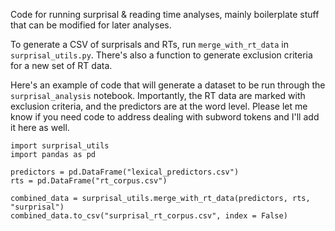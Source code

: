 Code for running surprisal & reading time analyses, mainly boilerplate stuff that can be modified for later analyses.

To generate a CSV of surprisals and RTs, run `merge_with_rt_data` in `surprisal_utils.py`. There's also a function to generate exclusion criteria for a new set of RT data. 

Here's an example of code that will generate a dataset to be run through the `surprisal_analysis` notebook. Importantly, the RT data are marked with exclusion criteria, and the predictors are at the word level. Please let me know if you need code to address dealing with subword tokens and I'll add it here as well.

```
import surprisal_utils
import pandas as pd

predictors = pd.DataFrame("lexical_predictors.csv")
rts = pd.DataFrame("rt_corpus.csv")

combined_data = surprisal_utils.merge_with_rt_data(predictors, rts, "surprisal")
combined_data.to_csv("surprisal_rt_corpus.csv", index = False)
```

